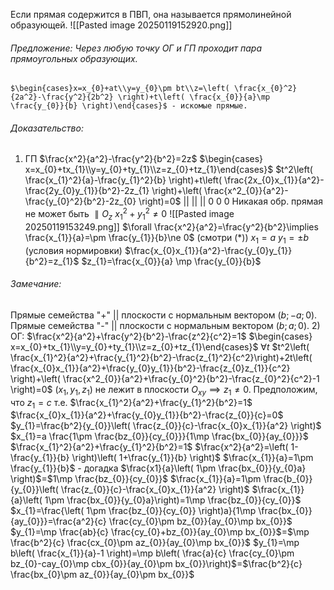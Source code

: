 Если прямая содержится в ПВП, она называется прямолинейной образующей.
![[Pasted image 20250119152920.png]]

###### Предложение: Через любую точку ОГ и ГП проходит пара прямоугольных образующих.
	$\begin{cases}x=x_{0}+at\\y=y_{0}\pm bt\\z=\left( \frac{x_{0}^2}{2a^2}-\frac{y^2}{2b^2} \right)+t\left( \frac{x_{0}}{a}\mp \frac{y_{0}}{b} \right)\end{cases}$ - искомые прямые.
###### Доказательство: 
1) ГП $\frac{x^2}{a^2}-\frac{y^2}{b^2}=2z$ 
$\begin{cases} x=x_{0}+tx_{1}\\y=y_{0}+ty_{1}\\z=z_{0}+tz_{1}\end{cases}$
$t^2\left( \frac{x_{1}^2}{a}-\frac{y_{1}^2}{b} \right)+t\left( \frac{2x_{0}x_{1}}{a^2}-\frac{2y_{0}y_{1}}{b^2}-2z_{1} \right)+\left( \frac{x^2_{0}}{a^2}-\frac{y_{0}^2}{b^2}-2z_{0} \right)=0$
      ||                              ||                                     ||
      0                             0                                      0
Никакая обр. прямая не может быть $\parallel O_{z}$
$x_{1}^2+y_{1}^2\ne0$
![[Pasted image 20250119153249.png]]
$\forall \frac{x^2}{a^2}=\frac{y^2}{b^2}\implies \frac{x_{1}}{a}=\pm \frac{y_{1}}{b}\ne 0$ (смотри (\*))
$x_{1}=a$
$y_{1}=\pm b$ (условия нормировки)
$\frac{x_{0}x_{1}}{a^2}-\frac{y_{0}y_{1}}{b^2}=z_{1}$
$z_{1}=\frac{x_{0}}{a} \mp \frac{y_{0}}{b}$
###### Замечание: 
Прямые семейства "+" || плоскости с нормальным вектором $(b;-a;0)$.
Прямые семейства "-" || плоскости с нормальным вектором $(b;a;0)$.
2) ОГ: 
$\frac{x^2}{a^2}+\frac{y^2}{b^2}-\frac{z^2}{c^2}=1$
$\begin{cases} x=x_{0}+tx_{1}\\y=y_{0}+ty_{1}\\z=z_{0}+tz_{1}\end{cases}$
$\forall t$
$t^2\left( \frac{x_{1}^2}{a^2}+\frac{y_{1}^2}{b^2}-\frac{z_{1}^2}{c^2}\right)+2t\left( \frac{x_{0}x_{1}}{a^2}+\frac{y_{0}y_{1}}{b^2}-\frac{z_{0}z_{1}}{c^2} \right)+\left( \frac{x^2_{0}}{a^2}+\frac{y_{0}^2}{b^2}-\frac{z_{0}^2}{c^2}-1 \right)=0$
$(x_{1},y_{1},z_{1})$ не лежит в плоскости $O_{xy}\implies z_{1}\ne 0$. Предположим, что $z_{1}=c$
т.е. $\frac{x_{1}^2}{a^2}+\frac{y_{1}^2}{b^2}=1$           $\frac{x_{0}x_{1}}{a^2}+\frac{y_{0}y_{1}}{b^2}-\frac{z_{0}}{c}=0$         
$y_{1}=\frac{b^2}{y_{0}}\left( \frac{z_{0}}{c}-\frac{x_{0}x_{1}}{a^2} \right)$
$x_{1}=a \frac{1\pm \frac{bz_{0}}{cy_{0}}}{1\mp \frac{bx_{0}}{ay_{0}}}$
$\frac{x_{1}^2}{a^2}+\frac{y_{1}^2}{b^2}=1$
$\frac{x^2}{a^2}=\left( 1-\frac{y_{1}}{b} \right)\left( 1+\frac{y_{1}}{b} \right)$
$\frac{x_{1}}{a}=1\pm \frac{y_{1}}{b}$ - догадка
$\frac{x1}{a}\left( 1\pm \frac{bx_{0}}{y_{0}a} \right)$=$1\mp \frac{bz_{0}}{cy_{0}}$ 
$\frac{x_{1}}{a}=1\pm \frac{b_{0}}{y_{0}}\left( \frac{z_{0}}{c}-\frac{x_{0}x_{1}}{a^2} \right)$
$\frac{x_{1}}{a}\left( 1\pm \frac{bx_{0}}{y_{0}a}\right)=1\mp \frac{bz_{0}}{cy_{0}}$
$x_{1}=\frac{\left( 1\pm \frac{bz_{0}}{cy_{0}} \right)a}{1\mp \frac{bx_{0}}{ay_{0}}}=\frac{a^2}{c} \frac{cy_{0}\pm bz_{0}}{ay_{0}\mp bx_{0}}$ 
$y_{1}=\mp \frac{ab}{c} \frac{cy_{0}+bz_{0}}{ay_{0}\mp bx_{0}}$=$\mp \frac{b^2}{c} \frac{cx_{0}\pm az_{0}}{ay_{0}\mp bx_{0}}$
$y_{1}=\mp b\left( \frac{x_{1}}{a}-1 \right)=\mp b\left( \frac{a}{c} \frac{cy_{0}\pm bz_{0}-cay_{0}\mp cbx_{0}}{ay_{0}\pm bx_{0}}\right)$=$\frac{b^2}{c} \frac{bx_{0}\pm az_{0}}{ay_{0}\pm bx_{0}}$